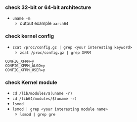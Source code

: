 ### check 32-bit or 64-bit architecture
- `uname -m`
  - output example `aarch64`

### check kernel config
- `zcat /proc/config.gz | grep <your interesting keyword>`
  - `zcat /proc/config.gz | grep XFRM`
```
CONFIG_XFRM=y
CONFIG_XFRM_ALGO=y
CONFIG_XFRM_USER=y
```

### check Kernel module
- `cd /lib/modules/$(uname -r)`
- `cd /lib64/modules/$(uname -r)`
- `lsmod`
- `lsmod | grep <your interesting module name>`
  - `lsmod | grep gre`
